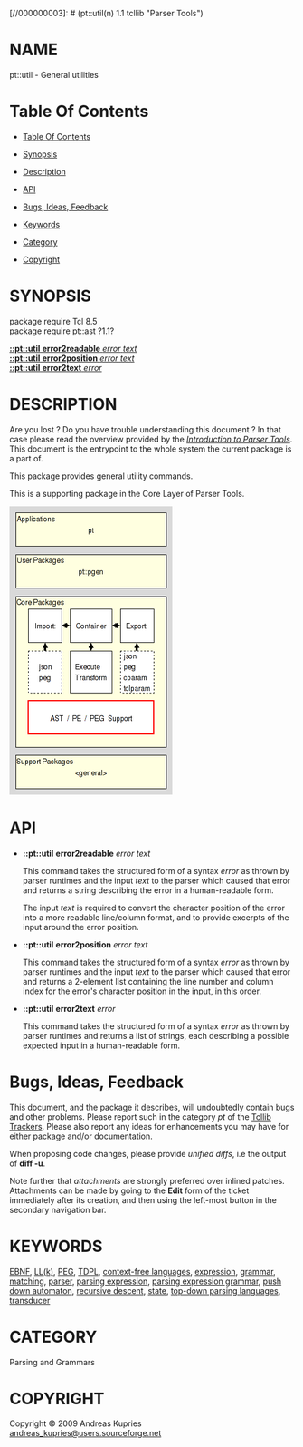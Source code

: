 
[//000000001]: # (pt::util - Parser Tools)
[//000000002]: # (Generated from file 'pt_util.man' by tcllib/doctools with format 'markdown')
[//000000003]: # (pt::util(n) 1.1 tcllib "Parser Tools")

# NAME

pt::util - General utilities

# <a name='toc'></a>Table Of Contents

  -  [Table Of Contents](#toc)

  -  [Synopsis](#synopsis)

  -  [Description](#section1)

  -  [API](#section2)

  -  [Bugs, Ideas, Feedback](#section3)

  -  [Keywords](#keywords)

  -  [Category](#category)

  -  [Copyright](#copyright)

# <a name='synopsis'></a>SYNOPSIS

package require Tcl 8.5  
package require pt::ast ?1.1?  

[__::pt::util__ __error2readable__ *error* *text*](#1)  
[__::pt::util__ __error2position__ *error* *text*](#2)  
[__::pt::util__ __error2text__ *error*](#3)  

# <a name='description'></a>DESCRIPTION

Are you lost ? Do you have trouble understanding this document ? In that case
please read the overview provided by the *[Introduction to Parser
Tools](pt_introduction.md)*. This document is the entrypoint to the whole system
the current package is a part of.

This package provides general utility commands.

This is a supporting package in the Core Layer of Parser Tools.

![](../../../../image/arch_core_support.png)

# <a name='section2'></a>API

  - <a name='1'></a>__::pt::util__ __error2readable__ *error* *text*

    This command takes the structured form of a syntax *error* as thrown by
    parser runtimes and the input *text* to the parser which caused that error
    and returns a string describing the error in a human-readable form.

    The input *text* is required to convert the character position of the error
    into a more readable line/column format, and to provide excerpts of the
    input around the error position.

  - <a name='2'></a>__::pt::util__ __error2position__ *error* *text*

    This command takes the structured form of a syntax *error* as thrown by
    parser runtimes and the input *text* to the parser which caused that error
    and returns a 2-element list containing the line number and column index for
    the error's character position in the input, in this order.

  - <a name='3'></a>__::pt::util__ __error2text__ *error*

    This command takes the structured form of a syntax *error* as thrown by
    parser runtimes and returns a list of strings, each describing a possible
    expected input in a human-readable form.

# <a name='section3'></a>Bugs, Ideas, Feedback

This document, and the package it describes, will undoubtedly contain bugs and
other problems. Please report such in the category *pt* of the [Tcllib
Trackers](http://core.tcl.tk/tcllib/reportlist). Please also report any ideas
for enhancements you may have for either package and/or documentation.

When proposing code changes, please provide *unified diffs*, i.e the output of
__diff -u__.

Note further that *attachments* are strongly preferred over inlined patches.
Attachments can be made by going to the __Edit__ form of the ticket immediately
after its creation, and then using the left-most button in the secondary
navigation bar.

# <a name='keywords'></a>KEYWORDS

[EBNF](../../../../index.md#ebnf), [LL(k)](../../../../index.md#ll_k_),
[PEG](../../../../index.md#peg), [TDPL](../../../../index.md#tdpl),
[context-free languages](../../../../index.md#context_free_languages),
[expression](../../../../index.md#expression),
[grammar](../../../../index.md#grammar),
[matching](../../../../index.md#matching),
[parser](../../../../index.md#parser), [parsing
expression](../../../../index.md#parsing_expression), [parsing expression
grammar](../../../../index.md#parsing_expression_grammar), [push down
automaton](../../../../index.md#push_down_automaton), [recursive
descent](../../../../index.md#recursive_descent),
[state](../../../../index.md#state), [top-down parsing
languages](../../../../index.md#top_down_parsing_languages),
[transducer](../../../../index.md#transducer)

# <a name='category'></a>CATEGORY

Parsing and Grammars

# <a name='copyright'></a>COPYRIGHT

Copyright &copy; 2009 Andreas Kupries <andreas_kupries@users.sourceforge.net>
